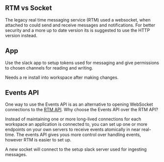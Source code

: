 ## RTM vs Socket

The legacy real time messaging service (RTM) used a websocket, when attached to could send and receive messages and notifications. For better security and a more up to date version its is suggested to use the HTTP version instead.
## App
Use the slack app to setup tokens used for messaging and give permissions to chosen channels for reading and writing.

Needs a re install into workspace after making changes.
## Events API

One way to use the Events API is as an alternative to opening WebSocket connections to the [RTM API](https://api.slack.com/rtm). Why choose the Events API over the RTM API? 

Instead of maintaining one or more long-lived connections for each workspace an application is connected to, you can set up one or more endpoints on your own servers to receive events atomically in near real-time. The events API gives yous more control over handling events, however RTM is easier to set up.

A new socket will connect to the setup slack server used for ingesting messages.